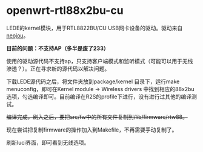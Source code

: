 # openwrt-rtl88x2bu-cu

LEDE的kernel模块，用于RTL8822BU/CU USB网卡设备的驱动。驱动来自[neojou](https://github.com/neojou/rtw88-usb/tree/kernel-5.4)。

**目前的问题：不支持AP（多半是废了233）**

使用的驱动源代码不支持ap，只支持客户端模式和监听模式（可能可以用于无线渗透？）。正在寻求新的源代码以解决问题。

下载LEDE源代码之后，将文件夹放到package/kernel 目录下，运行make menuconfig，即可在Kernel module -> Wireless drivers 中找到相应的88x2bu选项，勾选编译即可。目前编译在R2S的profile下进行，没有进行过其他的编译测试。

~~编译完成，刷入之后，要把src/fw中的所有文件复制到/lib/firmware/rtw88。~~

现在尝试把复制firmware的操作加入到Makefile，不再需要手动复制了。

刷新luci界面，即可看到无线选项。



